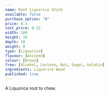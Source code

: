 ```yaml
---
name: Root Liquorice Stick
available: false
purchase_option: "0"
price: 0.3
cost_price: 0.12
width: 180
height: 10
depth: 10
weight: 0
type: [Liquorice]
flavour: [Aniseed]
colour: [Brown]
free: [Alcohol, Lactose, Nut, Sugar, Gelatin]
ingredients: Liquorice Wood
published: true
---
```

A Liquorice root to chew.